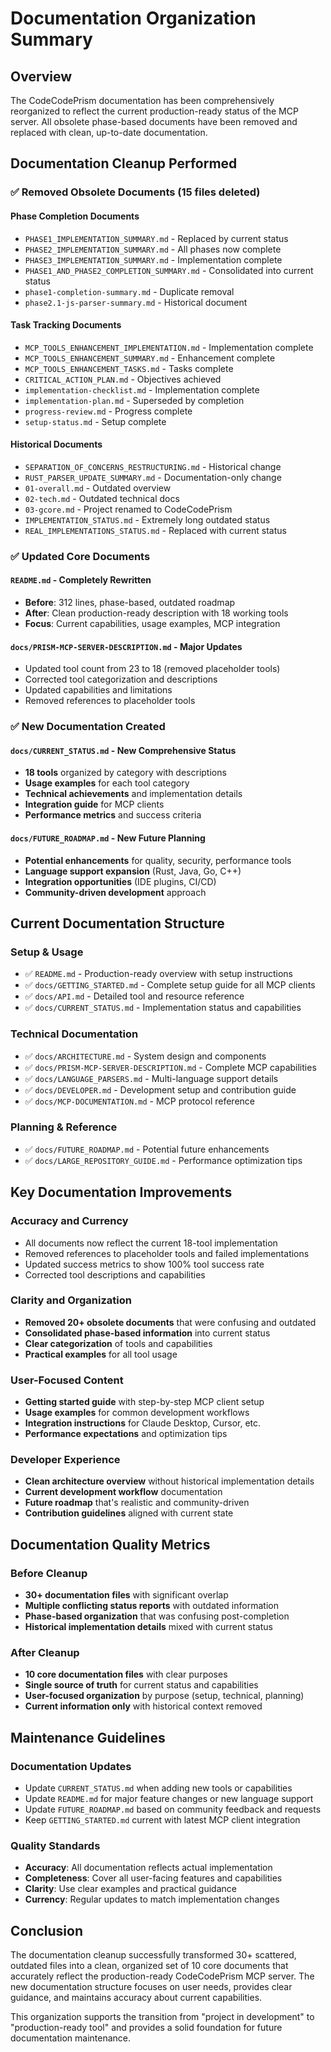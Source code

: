 # Documentation Organization Summary

## Overview

The CodeCodePrism documentation has been comprehensively reorganized to reflect the current production-ready status of the MCP server. All obsolete phase-based documents have been removed and replaced with clean, up-to-date documentation.

## Documentation Cleanup Performed

### ✅ **Removed Obsolete Documents (15 files deleted)**

#### Phase Completion Documents
- `PHASE1_IMPLEMENTATION_SUMMARY.md` - Replaced by current status
- `PHASE2_IMPLEMENTATION_SUMMARY.md` - All phases now complete
- `PHASE3_IMPLEMENTATION_SUMMARY.md` - Implementation complete
- `PHASE1_AND_PHASE2_COMPLETION_SUMMARY.md` - Consolidated into current status
- `phase1-completion-summary.md` - Duplicate removal
- `phase2.1-js-parser-summary.md` - Historical document

#### Task Tracking Documents
- `MCP_TOOLS_ENHANCEMENT_IMPLEMENTATION.md` - Implementation complete
- `MCP_TOOLS_ENHANCEMENT_SUMMARY.md` - Enhancement complete
- `MCP_TOOLS_ENHANCEMENT_TASKS.md` - Tasks complete
- `CRITICAL_ACTION_PLAN.md` - Objectives achieved
- `implementation-checklist.md` - Implementation complete
- `implementation-plan.md` - Superseded by completion
- `progress-review.md` - Progress complete
- `setup-status.md` - Setup complete

#### Historical Documents
- `SEPARATION_OF_CONCERNS_RESTRUCTURING.md` - Historical change
- `RUST_PARSER_UPDATE_SUMMARY.md` - Documentation-only change
- `01-overall.md` - Outdated overview
- `02-tech.md` - Outdated technical docs
- `03-gcore.md` - Project renamed to CodeCodePrism
- `IMPLEMENTATION_STATUS.md` - Extremely long outdated status
- `REAL_IMPLEMENTATIONS_STATUS.md` - Replaced with current status

### ✅ **Updated Core Documents**

#### `README.md` - Completely Rewritten
- **Before**: 312 lines, phase-based, outdated roadmap
- **After**: Clean production-ready description with 18 working tools
- **Focus**: Current capabilities, usage examples, MCP integration

#### `docs/PRISM-MCP-SERVER-DESCRIPTION.md` - Major Updates
- Updated tool count from 23 to 18 (removed placeholder tools)
- Corrected tool categorization and descriptions
- Updated capabilities and limitations
- Removed references to placeholder tools

### ✅ **New Documentation Created**

#### `docs/CURRENT_STATUS.md` - New Comprehensive Status
- **18 tools** organized by category with descriptions
- **Usage examples** for each tool category
- **Technical achievements** and implementation details
- **Integration guide** for MCP clients
- **Performance metrics** and success criteria

#### `docs/FUTURE_ROADMAP.md` - New Future Planning
- **Potential enhancements** for quality, security, performance tools
- **Language support expansion** (Rust, Java, Go, C++)
- **Integration opportunities** (IDE plugins, CI/CD)
- **Community-driven development** approach

## Current Documentation Structure

### **Setup & Usage**
- ✅ `README.md` - Production-ready overview with setup instructions
- ✅ `docs/GETTING_STARTED.md` - Complete setup guide for all MCP clients
- ✅ `docs/API.md` - Detailed tool and resource reference
- ✅ `docs/CURRENT_STATUS.md` - Implementation status and capabilities

### **Technical Documentation**
- ✅ `docs/ARCHITECTURE.md` - System design and components
- ✅ `docs/PRISM-MCP-SERVER-DESCRIPTION.md` - Complete MCP capabilities
- ✅ `docs/LANGUAGE_PARSERS.md` - Multi-language support details
- ✅ `docs/DEVELOPER.md` - Development setup and contribution guide
- ✅ `docs/MCP-DOCUMENTATION.md` - MCP protocol reference

### **Planning & Reference**
- ✅ `docs/FUTURE_ROADMAP.md` - Potential future enhancements
- ✅ `docs/LARGE_REPOSITORY_GUIDE.md` - Performance optimization tips

## Key Documentation Improvements

### **Accuracy and Currency**
- All documents now reflect the current 18-tool implementation
- Removed references to placeholder tools and failed implementations
- Updated success metrics to show 100% tool success rate
- Corrected tool descriptions and capabilities

### **Clarity and Organization**
- **Removed 20+ obsolete documents** that were confusing and outdated
- **Consolidated phase-based information** into current status
- **Clear categorization** of tools and capabilities
- **Practical examples** for all tool usage

### **User-Focused Content**
- **Getting started guide** with step-by-step MCP client setup
- **Usage examples** for common development workflows
- **Integration instructions** for Claude Desktop, Cursor, etc.
- **Performance expectations** and optimization tips

### **Developer Experience**
- **Clean architecture overview** without historical implementation details
- **Current development workflow** documentation
- **Future roadmap** that's realistic and community-driven
- **Contribution guidelines** aligned with current state

## Documentation Quality Metrics

### **Before Cleanup**
- **30+ documentation files** with significant overlap
- **Multiple conflicting status reports** with outdated information
- **Phase-based organization** that was confusing post-completion
- **Historical implementation details** mixed with current status

### **After Cleanup**
- **10 core documentation files** with clear purposes
- **Single source of truth** for current status and capabilities
- **User-focused organization** by purpose (setup, technical, planning)
- **Current information only** with historical context removed

## Maintenance Guidelines

### **Documentation Updates**
- Update `CURRENT_STATUS.md` when adding new tools or capabilities
- Update `README.md` for major feature changes or new language support
- Update `FUTURE_ROADMAP.md` based on community feedback and requests
- Keep `GETTING_STARTED.md` current with latest MCP client integration

### **Quality Standards**
- **Accuracy**: All documentation reflects actual implementation
- **Completeness**: Cover all user-facing features and capabilities
- **Clarity**: Use clear examples and practical guidance
- **Currency**: Regular updates to match implementation changes

## Conclusion

The documentation cleanup successfully transformed 30+ scattered, outdated files into a clean, organized set of 10 core documents that accurately reflect the production-ready CodeCodePrism MCP server. The new documentation structure focuses on user needs, provides clear guidance, and maintains accuracy about current capabilities.

This organization supports the transition from "project in development" to "production-ready tool" and provides a solid foundation for future documentation maintenance. 